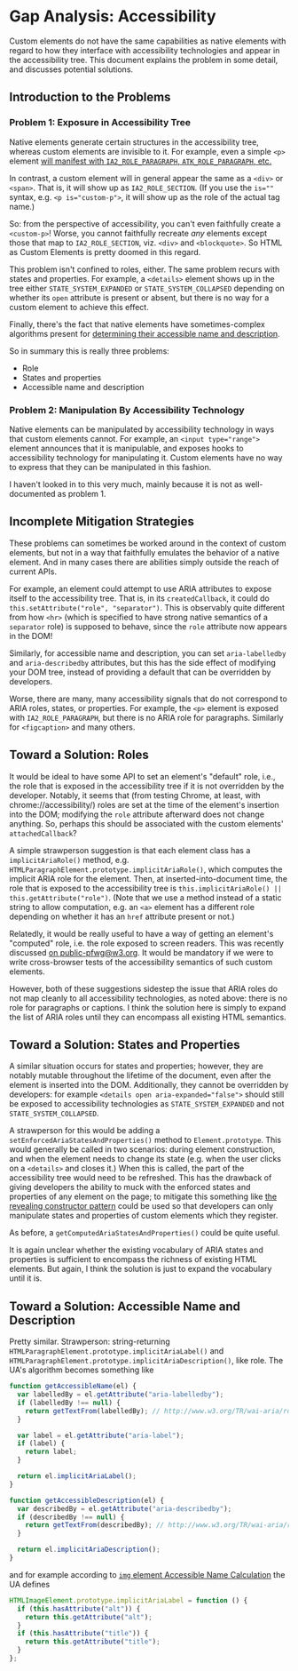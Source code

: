 # Gap Analysis: Accessibility

Custom elements do not have the same capabilities as native elements with regard to how they interface with accessibility technologies and appear in the accessibility tree. This document explains the problem in some detail, and discusses potential solutions.

## Introduction to the Problems

### Problem 1: Exposure in Accessibility Tree

Native elements generate certain structures in the accessibility tree, whereas custom elements are invisible to it. For example, even a simple `<p>` element [will manifest with `IA2_ROLE_PARAGRAPH`, `ATK_ROLE_PARAGRAPH`, etc.](http://rawgit.com/w3c/aria/master/html-aam/html-aam.html#el-p)

In contrast, a custom element will in general appear the same as a `<div>` or `<span>`. That is, it will show up as `IA2_ROLE_SECTION`. (If you use the `is=""` syntax, e.g. `<p is="custom-p">`, it will show up as the role of the actual tag name.)

So: from the perspective of accessibility, you can't even faithfully create a `<custom-p>`! Worse, you cannot faithfully recreate *any* elements except those that map to `IA2_ROLE_SECTION`, viz. `<div>` and `<blockquote>`. So HTML as Custom Elements is pretty doomed in this regard.

This problem isn't confined to roles, either. The same problem recurs with states and properties. For example, a `<details>` element shows up in the tree either `STATE_SYSTEM_EXPANDED` or `STATE_SYSTEM_COLLAPSED` depending on whether its `open` attribute is present or absent, but there is no way for a custom element to achieve this effect.

Finally, there's the fact that native elements have sometimes-complex algorithms present for [determining their accessible name and description](http://rawgit.com/w3c/aria/master/html-aam/html-aam.html#accessible-name-and-description-calculation).

So in summary this is really three problems:

- Role
- States and properties
- Accessible name and description

### Problem 2: Manipulation By Accessibility Technology

Native elements can be manipulated by accessibility technology in ways that custom elements cannot. For example, an `<input type="range">` element announces that it is manipulable, and exposes hooks to accessibility technology for manipulating it. Custom elements have no way to express that they can be manipulated in this fashion.

I haven't looked in to this very much, mainly because it is not as well-documented as problem 1.

## Incomplete Mitigation Strategies

These problems can sometimes be worked around in the context of custom elements, but not in a way that faithfully emulates the behavior of a native element. And in many cases there are abilities simply outside the reach of current APIs.

For example, an element could attempt to use ARIA attributes to expose itself to the accessibility tree. That is, in its `createdCallback`, it could do `this.setAttribute("role", "separator")`. This is observably quite different from how `<hr>` (which is specified to have strong native semantics of a `separator` role) is supposed to behave, since the `role` attribute now appears in the DOM!

Similarly, for accessible name and description, you can set `aria-labelledby` and `aria-describedby` attributes, but this has the side effect of modifying your DOM tree, instead of providing a default that can be overridden by developers.

Worse, there are many, many accessibility signals that do not correspond to ARIA roles, states, or properties. For example, the `<p>` element is exposed with `IA2_ROLE_PARAGRAPH`, but there is no ARIA role for paragraphs. Similarly for `<figcaption>` and many others.

## Toward a Solution: Roles

It would be ideal to have some API to set an element's "default" role, i.e., the role that is exposed in the accessibility tree if it is not overridden by the developer. Notably, it seems that (from testing Chrome, at least, with chrome://accessibility/) roles are set at the time of the element's insertion into the DOM; modifying the `role` attribute afterward does not change anything. So, perhaps this should be associated with the custom elements' `attachedCallback`?

A simple strawperson suggestion is that each element class has a `implicitAriaRole()` method, e.g. `HTMLParagraphElement.prototype.implicitAriaRole()`, which computes the implicit ARIA role for the element. Then, at inserted-into-document time, the role that is exposed to the accessibility tree is `this.implicitAriaRole() || this.getAttribute("role")`. (Note that we use a method instead of a static string to allow computation, e.g. an `<a>` element has a different role depending on whether it has an `href` attribute present or not.)

Relatedly, it would be really useful to have a way of getting an element's "computed" role, i.e. the role exposed to screen readers. This was recently discussed [on public-pfwg@w3.org](http://lists.w3.org/Archives/Public/public-pfwg/2014Oct/thread.html#msg120). It would be mandatory if we were to write cross-browser tests of the accessibility semantics of such custom elements.

However, both of these suggestions sidestep the issue that ARIA roles do not map cleanly to all accessibility technologies, as noted above: there is no role for paragraphs or captions. I think the solution here is simply to expand the list of ARIA roles until they can encompass all existing HTML semantics.

## Toward a Solution: States and Properties

A similar situation occurs for states and properties; however, they are notably mutable throughout the lifetime of the document, even after the element is inserted into the DOM. Additionally, they cannot be overridden by developers: for example `<details open aria-expanded="false">` should still be exposed to accessibility technologies as `STATE_SYSTEM_EXPANDED` and not `STATE_SYSTEM_COLLAPSED`.

A strawperson for this would be adding a `setEnforcedAriaStatesAndProperties()` method to `Element.prototype`. This would generally be called in two scenarios: during element construction, and when the element needs to change its state (e.g. when the user clicks on a `<details>` and closes it.) When this is called, the part of the accessibility tree would need to be refreshed. This has the drawback of giving developers the ability to muck with the enforced states and properties of any element on the page; to mitigate this something like [the revealing constructor pattern](http://domenic.me/2014/02/13/the-revealing-constructor-pattern/) could be used so that developers can only manipulate states and properties of custom elements which they register.

As before, a `getComputedAriaStatesAndProperties()` could be quite useful.

It is again unclear whether the existing vocabulary of ARIA states and properties is sufficient to encompass the richness of existing HTML elements. But again, I think the solution is just to expand the vocabulary until it is.

## Toward a Solution: Accessible Name and Description

Pretty similar. Strawperson: string-returning `HTMLParagraphElement.prototype.implicitAriaLabel()` and `HTMLParagraphElement.prototype.implicitAriaDescription()`, like role. The UA's algorithm becomes something like

```js
function getAccessibleName(el) {
  var labelledBy = el.getAttribute("aria-labelledby");
  if (labelledBy !== null) {
    return getTextFrom(labelledBy); // http://www.w3.org/TR/wai-aria/roles#namecalculation
  }

  var label = el.getAttribute("aria-label");
  if (label) {
    return label;
  }

  return el.implicitAriaLabel();
}

function getAccessibleDescription(el) {
  var describedBy = el.getAttribute("aria-describedby");
  if (describedBy !== null) {
    return getTextFrom(describedBy); // http://www.w3.org/TR/wai-aria/roles#namecalculation
  }

  return el.implicitAriaDescription();
}
```

and for example according to [`img` element Accessible Name Calculation](http://rawgit.com/w3c/aria/master/html-aam/html-aam.html#img-element-accessible-name-calculation) the UA defines

```js
HTMLImageElement.prototype.implicitAriaLabel = function () {
  if (this.hasAttribute("alt")) {
    return this.getAttribute("alt");
  }
  if (this.hasAttribute("title")) {
    return this.getAttribute("title");
  }
};
```
